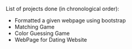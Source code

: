 List of projects done (in chronological order):
- Formatted a given webpage using bootstrap 
- Matching Game
- Color Guessing Game
- WebPage for Dating Website
